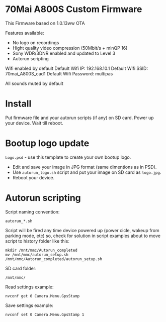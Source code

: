 # 70Mai A800S Custom Firmware
This Firmware based on 1.0.13ww OTA

Features available:

- No logo on recordings
- Hight quality video compression (50Mbit/s + minQP 16)
- Sony WDR/3DNR enabled and updated to Level 3
- Autorun scripting

Wifi enabled by default
Default Wifi IP: 192.168.10.1
Default Wifi SSID: 70mai_A800S_cad1
Default Wifi Password: multipas

All sounds muted by default

# Install

Put firmware file and your autorun scripts (if any) on SD card.
Power up your device.
Wait till reboot.

# Bootup logo update

`Logo.psd` - use this template to create your own bootup logo.

- Edit and save your image in JPG format (same dimentions as in PSD).
- Use `autorun_logo.sh` script and put your image on SD card as `logo.jpg`.
- Reboot your device.

# Autorun scripting

Script naming convention:

`autorun_*.sh`

Script will be fired any time device powered up (power cicle, wakeup from parking mode, etc) so, check for solution in script examples about to move script to history folder like this:

```
mkdir /mnt/mmc/Autorun_completed
mv /mnt/mmc/autorun_setup.sh /mnt/mmc/Autorun_completed/autorun_setup.sh
```

SD card folder:

`/mnt/mmc/`

Read settings example:

`nvconf get 0 Camera.Menu.GpsStamp`

Save settings example:

`nvconf set 0 Camera.Menu.GpsStamp 1`